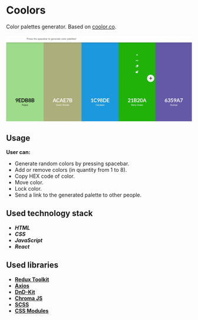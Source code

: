 # Coolors

Color palettes generator. Based on [coolor.co](https://coolors.co).

![Coolors screenshot](https://github.com/sereginlev/coolors/blob/master/coolors.jpg)

## Usage

__User can:__
- Generate random colors by pressing spacebar.
- Add or remove colors (in quantity from 1 to 8).
- Copy HEX code of color.
- Move color.
- Lock color.
- Send a link to the generated palette to other people.

## Used technology stack

- ___HTML___
- ___CSS___
- ___JavaScript___
- ___React___

## Used libraries

- __[Redux Toolkit](https://redux-toolkit.js.org/)__
- __[Axios](https://axios-http.com/docs/intro)__
- __[DnD-Kit](https://dndkit.com/)__
- __[Chroma JS](https://gka.github.io/chroma.js/)__
- __[SCSS](https://sass-lang.com/)__
- __[CSS Modules](https://github.com/css-modules/css-modules)__
